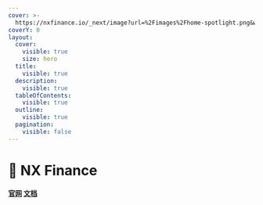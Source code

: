 ```yaml
---
cover: >-
  https://nxfinance.io/_next/image?url=%2Fimages%2Fhome-spotlight.png&w=3840&q=75
coverY: 0
layout:
  cover:
    visible: true
    size: hero
  title:
    visible: true
  description:
    visible: true
  tableOfContents:
    visible: true
  outline:
    visible: true
  pagination:
    visible: false
---
```


# 🦊 NX Finance

#### [官网](https://nxfinance.io/)    [文档](https://nx-finance.gitbook.io/nx-finance-whitepaper)

